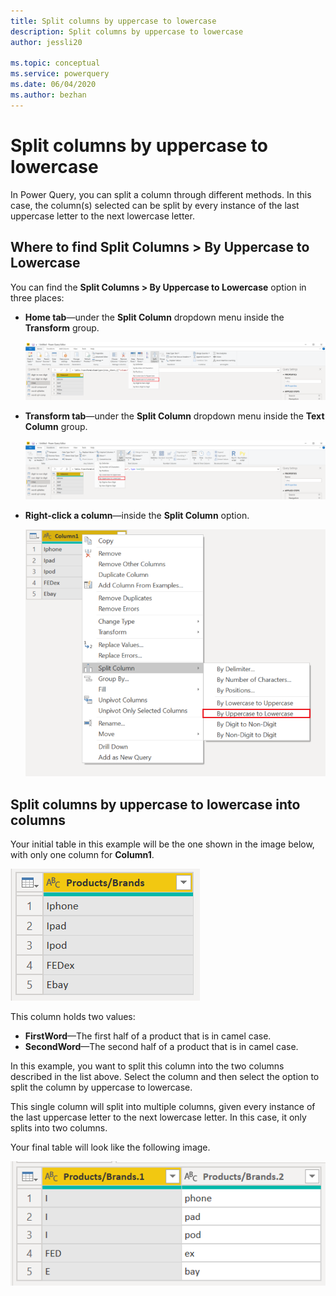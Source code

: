 ```yaml
---
title: Split columns by uppercase to lowercase
description: Split columns by uppercase to lowercase
author: jessli20

ms.topic: conceptual
ms.service: powerquery
ms.date: 06/04/2020
ms.author: bezhan
---
```


# Split columns by uppercase to lowercase

In Power Query, you can split a column through different methods.
In this case, the column(s) selected can be split by every instance of the last uppercase letter to the next lowercase letter.

## Where to find Split Columns > By Uppercase to Lowercase

You can find the **Split Columns > By Uppercase to Lowercase** option in three places:

* **Home tab**&mdash;under the **Split Column** dropdown menu inside the **Transform** group.

   ![Image shows By Uppercase to Lowercase under the Home tab](images/sc-home-ul.png)

* **Transform tab**&mdash;under the **Split Column** dropdown menu inside the **Text Column** group.

   ![Image shows By Uppercase to Lowercase under the Transform tab](images/sc-transform-ul.png)

* **Right-click a column**&mdash;inside the **Split Column** option.

   ![Image shows By Uppercase to Lowercase when right-clicking a column](images/sc-rightclick-ul.png)

## Split columns by uppercase to lowercase into columns 

Your initial table in this example will be the one shown in the image below, with only one column for **Column1**. 

![Image showing table with Products/Brands column, with five rows, with the Word column containing the first and second half of the word](images/sc-before-ul.png)

This column holds two values:

* **FirstWord**&mdash;The first half of a product that is in camel case.
* **SecondWord**&mdash;The second half of a product that is in camel case.

In this example, you want to split this column into the two columns described in the list above. Select the column and then select the option to split the column by uppercase to lowercase.

This single column will split into multiple columns, given every instance of the last uppercase letter to the next lowercase letter. In this case, it only splits into two columns.

Your final table will look like the following image.

![Image showing Products/Brands.1 and Products/Brands.2 columns, with the first and second half of the word separated into the two columns](images/sc-after-ul.png)

